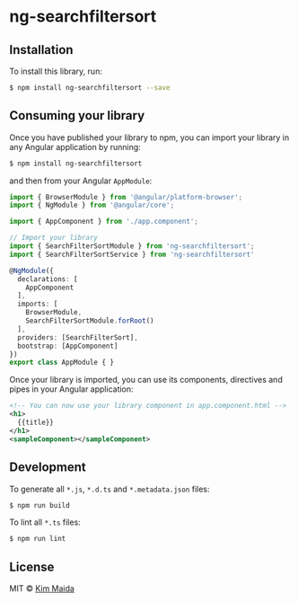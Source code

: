 # ng-searchfiltersort

## Installation

To install this library, run:

```bash
$ npm install ng-searchfiltersort --save
```

## Consuming your library

Once you have published your library to npm, you can import your library in any Angular application by running:

```bash
$ npm install ng-searchfiltersort
```

and then from your Angular `AppModule`:

```typescript
import { BrowserModule } from '@angular/platform-browser';
import { NgModule } from '@angular/core';

import { AppComponent } from './app.component';

// Import your library
import { SearchFilterSortModule } from 'ng-searchfiltersort';
import { SearchFilterSortService } from 'ng-searchfiltersort'

@NgModule({
  declarations: [
    AppComponent
  ],
  imports: [
    BrowserModule,
    SearchFilterSortModule.forRoot()
  ],
  providers: [SearchFilterSort],
  bootstrap: [AppComponent]
})
export class AppModule { }
```

Once your library is imported, you can use its components, directives and pipes in your Angular application:

```xml
<!-- You can now use your library component in app.component.html -->
<h1>
  {{title}}
</h1>
<sampleComponent></sampleComponent>
```

## Development

To generate all `*.js`, `*.d.ts` and `*.metadata.json` files:

```bash
$ npm run build
```

To lint all `*.ts` files:

```bash
$ npm run lint
```

## License

MIT © [Kim Maida](mailto:kim@kmaida.io)
